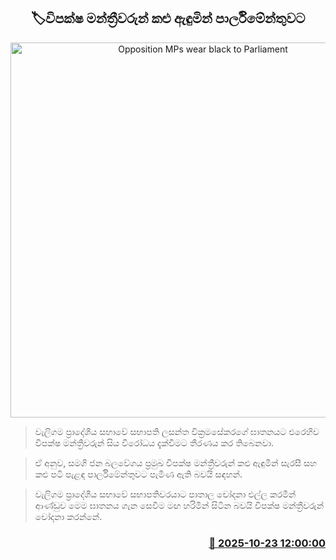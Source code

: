 <p align='center'><b><h2 align='center' title='Opposition MPs wear black to Parliament'>🏷විපක්ෂ මන්ත්‍රීවරුන් කළු ඇඳුමින් පාර්ලිමේන්තුවට</h2></b></p>
<p align='center'><img src='https://helakuru.sgp1.cdn.digitaloceanspaces.com/esana/images/lib/chamara-sampath-jkm.jpg' width='600' alt='Opposition MPs wear black to Parliament'></p>

> වැලිගම ප්‍රාදේශීය සභාවේ සභාපති ලසන්ත වික්‍රමසේකරගේ ඝාතනයට එරෙහිව විපක්ෂ මන්ත්‍රීවරුන් සිය විරෝධය දැක්වීමට තීරණය කර තිබෙනවා.

> ඒ අනුව, සමගි ජන බලවේගය ප්‍රමුඛ විපක්ෂ මන්ත්‍රීවරුන් කළු ඇඳුමින් සැරසී සහ කළු පටි පැළඳ පාර්ලිමේන්තුවට පැමිණ ඇති බවයි සඳහන්.

> වැලිගම ප්‍රාදේශීය සභාවේ සභාපතිවරයාට පාතාල චෝදනා එල්ල කරමින් ආණ්ඩුව මෙම ඝාතනය ගැන සෙවීම මඟ හරිමින් සිටින බවයි විපක්ෂ මන්ත්‍රීවරුන් චෝදනා කරන්නේ.



<h3 align='right'><a href='https://www.helakuru.lk/esana/p/114725/'>📅 2025-10-23 12:00:00</a></h3>
